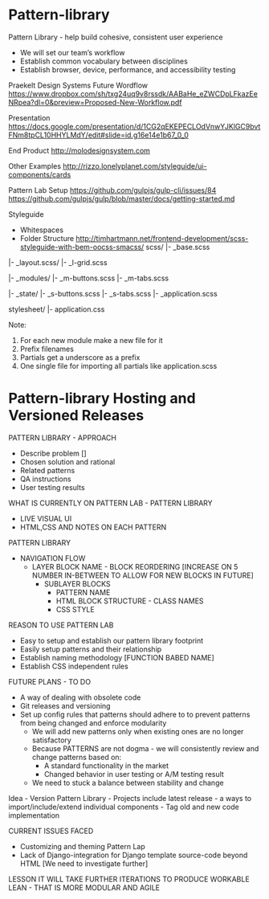 # Pattern-library
Pattern Library - help build cohesive, consistent user experience
- We will set our team’s workflow
- Establish common vocabulary between disciplines
- Establish browser, device, performance, and accessibility testing

Praekelt Design Systems Future Wordflow
https://www.dropbox.com/sh/txg24uq9v8rssdk/AABaHe_eZWCDpLFkazEeNRpea?dl=0&preview=Proposed-New-Workflow.pdf

Presentation
https://docs.google.com/presentation/d/1CG2qEKEPECLOdVnwYJKlGC9bvtFNm8tpCL10HHYLMdY/edit#slide=id.g16e14e1b67_0_0

End Product
http://molodesignsystem.com

Other Examples
http://rizzo.lonelyplanet.com/styleguide/ui-components/cards

Pattern Lab Setup
https://github.com/gulpjs/gulp-cli/issues/84
https://github.com/gulpjs/gulp/blob/master/docs/getting-started.md


Styleguide

- Whitespaces
- Folder Structure
http://timhartmann.net/frontend-development/scss-styleguide-with-bem-oocss-smacss/
scss/
|-  _base.scss

|-  _layout.scss/
    |- _l-grid.scss

|-  _modules/
    |- _m-buttons.scss
    |- _m-tabs.scss

|-  _state/
    |- _s-buttons.scss
    |- _s-tabs.scss
|-  _application.scss

stylesheet/
|- application.css

Note:
1. For each new module make a new file for it
2. Prefix filenames
3. Partials get a underscore as a prefix
4. One single file for importing all partials like application.scss

# Pattern-library Hosting and Versioned Releases



  PATTERN LIBRARY - APPROACH

  - Describe problem []
  - Chosen solution and rational
  - Related patterns
  - QA instructions
  - User testing results

  WHAT IS CURRENTLY ON PATTERN LAB - PATTERN LIBRARY
  - LIVE VISUAL UI
  - HTML,CSS AND NOTES ON EACH PATTERN

  PATTERN LIBRARY
  - NAVIGATION FLOW
    - LAYER BLOCK NAME - BLOCK REORDERING [INCREASE ON 5 NUMBER IN-BETWEEN TO ALLOW FOR NEW BLOCKS IN FUTURE]
      - SUBLAYER BLOCKS
        - PATTERN NAME
        - HTML BLOCK STRUCTURE - CLASS NAMES
        - CSS STYLE

  REASON TO USE PATTERN LAB
  - Easy to setup and establish our pattern library footprint
  - Easily setup patterns and their relationship
  - Establish naming methodology [FUNCTION BABED NAME]
  - Establish CSS independent rules   

  FUTURE PLANS - TO DO
  - A way of dealing with obsolete code
  - Git releases and versioning
  - Set up config rules that patterns should adhere to to prevent patterns from being changed and enforce modularity
    - We will add new patterns only when existing ones are no longer satisfactory
    - Because PATTERNS are not dogma - we will consistently review and change patterns based on:
      - A standard functionality in the market
      - Changed behavior in user testing or A/M testing result
    - We need to stuck a balance between stability and change

  Idea - Version Pattern Library
       - Projects include latest release - a ways to import/include/extend individual components
       - Tag old and new code implementation

  CURRENT ISSUES FACED
  - Customizing and theming Pattern Lap
  - Lack of Django-integration for Django template source-code beyond HTML [We need to investigate further]

  LESSON
  IT WILL TAKE FURTHER ITERATIONS TO PRODUCE WORKABLE LEAN - THAT IS MORE MODULAR AND AGILE
